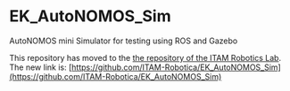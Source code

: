 # EK_AutoNOMOS_Sim
AutoNOMOS mini Simulator for testing using ROS and Gazebo 

This repository has moved to the [the repository of the ITAM Robotics Lab](https://github.com/ITAM-Robotica). The new link is: 
[https://github.com/ITAM-Robotica/EK_AutoNOMOS_Sim](https://github.com/ITAM-Robotica/EK_AutoNOMOS_Sim)
